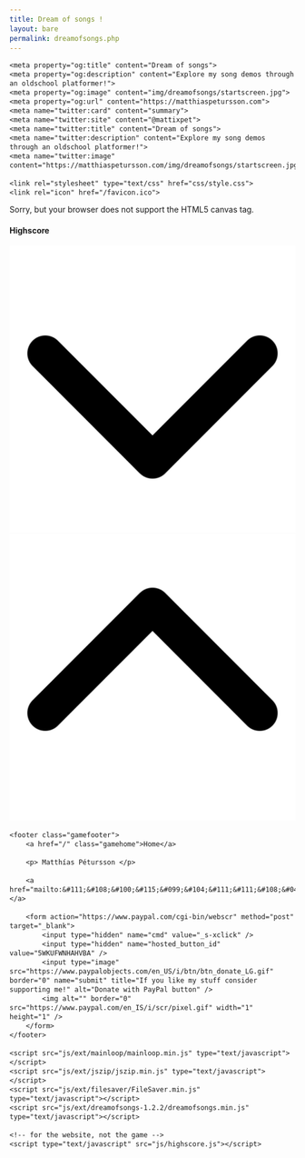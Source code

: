 ```yaml
---
title: Dream of songs !
layout: bare
permalink: dreamofsongs.php
---
```


<head>
	<meta charset="utf-8">
	<meta name="viewport" content="width=device-width, initial-scale=1">

	<meta property="og:title" content="Dream of songs">
	<meta property="og:description" content="Explore my song demos through an oldschool platformer!">
	<meta property="og:image" content="img/dreamofsongs/startscreen.jpg">
	<meta property="og:url" content="https://matthiaspetursson.com">
	<meta name="twitter:card" content="summary">
	<meta name="twitter:site" content="@mattixpet">
	<meta name="twitter:title" content="Dream of songs">
	<meta name="twitter:description" content="Explore my song demos through an oldschool platformer!">
	<meta name="twitter:image" content="https://matthiaspetursson.com/img/dreamofsongs/startscreen.jpg">

	<link rel="stylesheet" type="text/css" href="css/style.css">
	<link rel="icon" href="/favicon.ico">
</head>

<body class="dreamofsongs-body">
	<main>
		<canvas id="dreamOfSongs" width="800" height="450">
	        Sorry, but your browser does not support the HTML5 canvas tag.
	    </canvas>
	    <div class="highscore-wrapper">
	    	<div class="highscore-title">
	    		<h4>Highscore</h4>
	    		<div class="highscore-toggle">
	    			<img class="highscore-down hidden" src="img/dreamofsongs/highscore/chevron-down-solid.svg">
	    			<img class="highscore-up" src="img/dreamofsongs/highscore/chevron-up-solid.svg">
	    		</div>
	    	</div>
	    	<?php include('php/highscore.php') ?>
	    	<!-- <ul class="highscore">
        		<li><p>Name</p><p>Score</p><p>Deaths</p><p>Date</p></li>
        		<hr />
        		<li><p>John</p><p>50</p><p>2</p><p>Mon, 01 May 2023 17:24:58 GMT</p></li>
        		<li><p>Buchatansibal</p><p>160</p><p>56</p><p>Tue, 01 September 2023 16:24:57 GMT</p></li>
        		<li><p>Æ</p><p>0</p><p>999</p><p>Thu, 01 November 2023 04:34:00 GMT</p></li>
        	</ul> -->
	    </div>
	</main>
	
	<footer class="gamefooter">
		<a href="/" class="gamehome">Home</a>
		
		<p> Matthías Pétursson </p>

		<a href="mailto:&#111;&#108;&#100;&#115;&#099;&#104;&#111;&#111;&#108;&#048;&#049;&#049;&#050;&#051;&#064;&#103;&#109;&#097;&#105;&#108;&#046;&#099;&#111;&#109;">&#111;&#108;&#100;&#115;&#099;&#104;&#111;&#111;&#108;&#048;&#049;&#049;&#050;&#051;&#064;&#103;&#109;&#097;&#105;&#108;&#046;&#099;&#111;&#109;</a>

		<form action="https://www.paypal.com/cgi-bin/webscr" method="post" target="_blank">
			<input type="hidden" name="cmd" value="_s-xclick" />
			<input type="hidden" name="hosted_button_id" value="5WKUFWNHAHVBA" />
			<input type="image" src="https://www.paypalobjects.com/en_US/i/btn/btn_donate_LG.gif" border="0" name="submit" title="If you like my stuff consider supporting me!" alt="Donate with PayPal button" />
			<img alt="" border="0" src="https://www.paypal.com/en_IS/i/scr/pixel.gif" width="1" height="1" />
		</form>
	</footer>

	<script src="js/ext/mainloop/mainloop.min.js" type="text/javascript"></script>
	<script src="js/ext/jszip/jszip.min.js" type="text/javascript"></script>
	<script src="js/ext/filesaver/FileSaver.min.js" type="text/javascript"></script>
	<script src="js/ext/dreamofsongs-1.2.2/dreamofsongs.min.js" type="text/javascript"></script>

	<!-- for the website, not the game -->
	<script type="text/javascript" src="js/highscore.js"></script>
</body>
